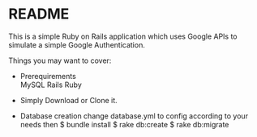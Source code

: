 # README

This is a simple Ruby on Rails application which uses Google APIs to simulate a simple Google Authentication.

Things you may want to cover:

* Prerequirements <br>
  MySQL
  Rails
  Ruby
  
* Simply Download or Clone it. 

* Database creation
  change database.yml to config according to your needs then
  $ bundle install
  $ rake db:create
  $ rake db:migrate

